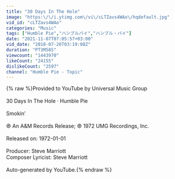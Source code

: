 ```yaml
---
title: "30 Days In The Hole"
image: "https:\/\/i.ytimg.com\/vi\/cLTZavs4WAo\/hqdefault.jpg"
vid_id: "cLTZavs4WAo"
categories: "Music"
tags: ["Humble Pie","ハンブルパイ","ハンブル・パイ"]
date: "2021-11-07T07:05:57+03:00"
vid_date: "2018-07-26T03:19:08Z"
duration: "PT3M58S"
viewcount: "1443970"
likeCount: "24155"
dislikeCount: "2597"
channel: "Humble Pie - Topic"
---
```

{% raw %}Provided to YouTube by Universal Music Group<br /><br />30 Days In The Hole · Humble Pie<br /><br />Smokin'<br /><br />℗ An A&amp;M Records Release; ℗ 1972 UMG Recordings, Inc.<br /><br />Released on: 1972-01-01<br /><br />Producer: Steve Marriott<br />Composer  Lyricist: Steve Marriott<br /><br />Auto-generated by YouTube.{% endraw %}
